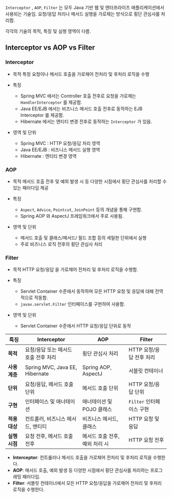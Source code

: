`Interceptor` , `AOP`, `Filter` 는 모두 Java 기반 웹 및 엔터프라이즈 애플리케이션에서 사용되는 기술임.
요청/응답 처리나 메서드 실행을 가로채는 방식으로 횡단 관심사를 처리함.

각각의 기술의 목적, 특징 및 실행 영역이 다름.

## Interceptor vs AOP vs Filter

### Interceptor

* 목적
	특정 요청이나 메서드 호출을 가로채어 전처리 및 후처리 로직을 수행 

* 특징
	* Spring MVC 에서는 Controller 호출 전후로 요청을 가로채는 `HandlerInterceptor` 를 제공함.
	* Java EE/EJB 에서는 비즈니스 메서드 호출 전후로 동작하는 EJB Interceptor 를 제공함.
	* Hibernate 에서는 엔티티 변경 전후로 동작하는 `Interceptor` 가 있음.

* 영역 및 단위
	* Spring MVC : HTTP 요청/응답 처리 영역
	* Java EE/EJB : 비즈니스 메서드 실행 영역
	* Hibernate : 엔티티 변경 영역


### AOP

* 목적
	메서드 호출 전후 및 예외 발생 시 등 다양한 시점에서 횡단 관심사를 처리할 수 있는 패러다임 제공

* 특징
	* `Aspect`, `Advice`, `Pointcut`, `JoinPoint` 등의 개념을 통해 구현함.
	* Spring AOP 와 AspectJ 프레임워크에서 주로 사용됨.

* 영역 및 단위
	* 메서드 호출 및 클래스/메서드/ 필드 조합 등의 세밀한 단위에서 실행
	* 주로 비즈니스 로직 전후의 횡단 관심사 처리


### Filter

* 목적 
	HTTP 요청/응답 을 가로채어 전처리 및 후처리 로직을 수행함.

* 특징
	* Servlet Container 수준에서 동작하며 모든 HTTP 요청 및 응답에 대해 전역적으로 작동함.
	* `javax.servlet.Filter` 인터페이스를 구현하여 사용함.

* 영역 및 단위
	* Servlet Container 수준에서 HTTP 요청/응답 단위로 동작

|특징|Interceptor|AOP|Filter|
|---|---|---|---|
|**목적**|요청/응답 또는 메서드 호출 전후 처리|횡단 관심사 처리|HTTP 요청/응답 전후 처리|
|**사용 계층**|Spring MVC, Java EE, Hibernate|Spring AOP, AspectJ|서블릿 컨테이너|
|**단위**|요청/응답, 메서드 호출 단위|메서드 호출 단위|HTTP 요청/응답 단위|
|**구현**|인터페이스 및 애너테이션|애너테이션 및 POJO 클래스|`Filter` 인터페이스 구현|
|**적용 대상**|컨트롤러, 비즈니스 메서드, 엔티티|비즈니스 메서드, 클래스|HTTP 요청 및 응답|
|**실행 시점**|요청 전후, 메서드 호출 전후|메서드 호출 전후, 예외 처리 시|HTTP 요청 전후|

- **Interceptor**: 컨트롤러나 메서드 호출을 가로채어 전처리 및 후처리 로직을 수행한다.
- **AOP**: 메서드 호출, 예외 발생 등 다양한 시점에서 횡단 관심사를 처리하는 프로그래밍 패러다임.
- **Filter**: 서블릿 컨테이너에서 모든 HTTP 요청/응답을 가로채어 전처리 및 후처리 로직을 수행한다.